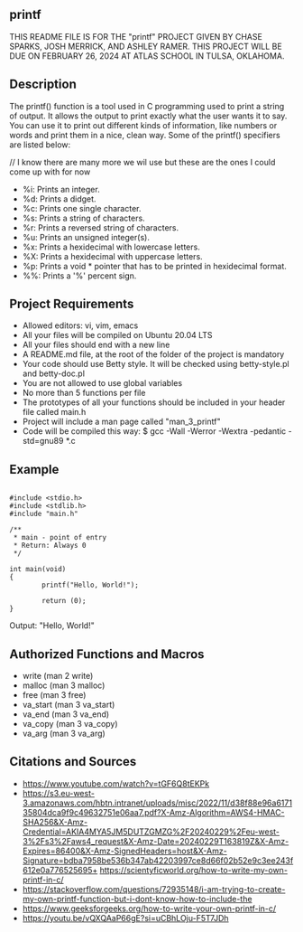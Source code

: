## printf
THIS README FILE IS FOR THE "printf" PROJECT GIVEN BY CHASE SPARKS, JOSH MERRICK, AND ASHLEY RAMER. THIS PROJECT WILL BE DUE ON FEBRUARY 26, 2024 AT ATLAS SCHOOL IN TULSA, OKLAHOMA.

## Description
The printf() function is a tool used in C programming used to print a string of output. It allows the output to print exactly what the user wants it to say. You can use it to print out different kinds of information, like numbers or words and print them in a nice, clean way. Some of the printf() specifiers are listed below:

// I know there are many more we wil use but these are the ones I could come up with for now
+ %i: Prints an integer.
+ %d: Prints a didget.
+ %c: Prints one single character.
+ %s: Prints a string of characters.
+ %r: Prints a reversed string of characters.
+ %u: Prints an unsigned integer(s).
+ %x: Prints a hexidecimal with lowercase letters.
+ %X: Prints a hexidecimal with uppercase letters.
+ %p: Prints a void * pointer that has to be printed in hexidecimal format.
+ %%: Prints a '%' percent sign.


## Project Requirements
+ Allowed editors: vi, vim, emacs
+ All your files will be compiled on Ubuntu 20.04 LTS 
+ All your files should end with a new line
+ A README.md file, at the root of the folder of the project is mandatory
+ Your code should use Betty style. It will be checked using betty-style.pl and betty-doc.pl
+ You are not allowed to use global variables
+ No more than 5 functions per file
+ The prototypes of all your functions should be included in your header file called main.h
+ Project will include a man page called "man_3_printf"
+ Code will be compiled this way: $ gcc -Wall -Werror -Wextra -pedantic -std=gnu89 *.c

## Example

```

#include <stdio.h>
#include <stdlib.h>
#include "main.h"

/**
 * main - point of entry
 * Return: Always 0
 */

int main(void)
{
        printf("Hello, World!");

        return (0);
}

```

Output: "Hello, World!"

## Authorized Functions and Macros
+ write (man 2 write)
+ malloc (man 3 malloc)
+ free (man 3 free)
+ va_start (man 3 va_start)
+ va_end (man 3 va_end)
+ va_copy (man 3 va_copy)
+ va_arg (man 3 va_arg)

## Citations and Sources
+ https://www.youtube.com/watch?v=tGF6Q8tEKPk
+ https://s3.eu-west-3.amazonaws.com/hbtn.intranet/uploads/misc/2022/11/d38f88e96a617135804dca9f9c49632751e06aa7.pdf?X-Amz-Algorithm=AWS4-HMAC-SHA256&X-Amz-Credential=AKIA4MYA5JM5DUTZGMZG%2F20240229%2Feu-west-3%2Fs3%2Faws4_request&X-Amz-Date=20240229T163819Z&X-Amz-Expires=86400&X-Amz-SignedHeaders=host&X-Amz-Signature=bdba7958be536b347ab42203997ce8d66f02b52e9c3ee243f612e0a776525695+ https://scientyficworld.org/how-to-write-my-own-printf-in-c/
+ https://stackoverflow.com/questions/72935148/i-am-trying-to-create-my-own-printf-function-but-i-dont-know-how-to-include-the
+ https://www.geeksforgeeks.org/how-to-write-your-own-printf-in-c/
+ https://youtu.be/vQXQAaP66gE?si=uCBhLOju-F5T7JDh

